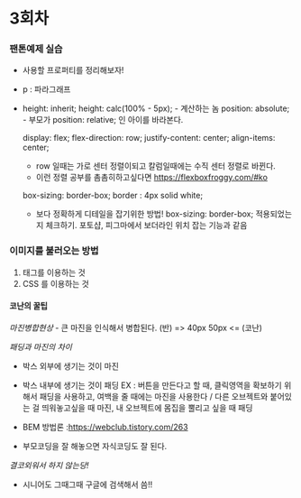 # 3회차

### 팬톤예제 실습

- 사용할 프로퍼티를 정리해보자!
- p : 파라그래프
- height: inherit;
  height: calc(100% - 5px); - 계산하는 놈
  position: absolute; - 부모가 position: relative; 인 아이를 바라본다.

  display: flex;
  flex-direction: row;
  justify-content: center;
  align-items: center;

  - row 일때는 가로 센터 정렬이되고 칼럼일때에는 수직 센터 정렬로 바뀐다.
  - 이런 정렬 공부를 촘촘히하고싶다면 https://flexboxfroggy.com/#ko

  box-sizing: border-box;
  border : 4px solid white;

  - 보다 정확하게 디테일을 잡기위한 방법! box-sizing: border-box; 적용되었는지 체크하기. 포토샵, 피그마에서 보더라인 위치 잡는 기능과 같음

### 이미지를 불러오는 방법

1.  태그를 이용하는 것
2.  CSS 를 이용하는 것

#### 코난의 꿀팁

_마진병합현상_ - 큰 마진을 인식해서 병합된다.
(반) => 40px 50px <= (코난)

_패딩과 마진의 차이_

- 박스 외부에 생기는 것이 마진
- 박스 내부에 생기는 것이 패딩
  EX : 버튼을 만든다고 할 때, 클릭영역을 확보하기 위해서 패딩을 사용하고, 여백을 줄 때에는 마진을 사용한다 / 다른 오브젝트와 붙어있는 걸 띄워놓고싶을 때 마진, 내 오브젝트에 몸집을 뿔리고 싶을 때 패딩

- BEM 방법론 :https://webclub.tistory.com/263
- 부모코딩을 잘 해놓으면 자식코딩도 잘 된다.

_결코외워서 하지 않는당!_

- 시니어도 그때그때 구글에 검색해서 씀!!
